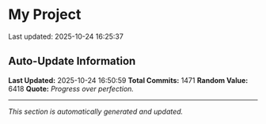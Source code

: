 # My Project


Last updated: 2025-10-24 16:25:37






































































































































































































































































































































































































































































































































































































































































































































































































































































































































































































































































































































































































































































































































































































































































































































































































































































































































































































































































































































## Auto-Update Information

**Last Updated:** 2025-10-24 16:50:59
**Total Commits:** 1471
**Random Value:** 6418
**Quote:** _Progress over perfection._

---
_This section is automatically generated and updated._